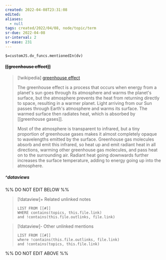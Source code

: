 ```yaml
---
created: 2022-04-08T23:31:08 
edited: 
aliases:
  - null
tags: created/2022/04/08, node/topic/term
sr-due: 2022-04-08
sr-interval: 2
sr-ease: 231
---
```

`$=customJS.dv_funcs.mentionedIn(dv)`

#### <s class="topic-title">[[greenhouse effect]]</s>

> [!wikipedia] [greenhouse effect](https://en.wikipedia.org/wiki/Greenhouse%20effect)
> 
> The greenhouse effect is a process that occurs when energy from a planet's sun goes through its atmosphere and warms the planet's surface, but the atmosphere prevents the heat from returning directly to space, resulting in a warmer planet. Light arriving from our Sun passes through Earth's atmosphere and warms its surface. The warmed surface then radiates heat, which is absorbed by [[greenhouse gases]]. 
> 
> Most of the atmosphere is transparent to infrared, but a tiny proportion of greenhouse gases makes it almost completely opaque to wavelengths emitted by the surface. Greenhouse gas molecules absorb and emit this infrared, so heat up and emit radiant heat in all directions, warming other greenhouse gas molecules, and pass heat on to the surrounding air. Radiant heat going downwards further increases the surface temperature, adding to energy going up into the atmosphere. 
>



##### ^dataviews

%% DO NOT EDIT BELOW %%
> [!dataview]+ Related unlinked notes
> ```dataview
> LIST FROM [[#]]
> WHERE contains(topics, this.file.link)
> and !contains(this.file.outlinks, file.link)
> ```
 
> [!dataview]- Other unlinked mentions
> ```dataview
> LIST FROM [[#]]
> where !contains(this.file.outlinks, file.link)
> and !contains(topics, this.file.link)
> ```

%% DO NOT EDIT ABOVE %%
